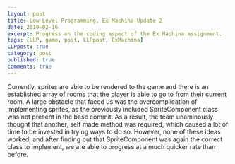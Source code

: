 ```yaml
---
layout: post
title: Low Level Programming, Ex Machina Update 2
date: 2019-02-16
excerpt: Progress on the coding aspect of the Ex Machina assignment.
tags: [LLP, game, post, LLPpost, ExMachina]
LLPpost: true
category: post
published: true
comments: true
---
```

Currently, sprites are able to be rendered to the game and there is an established array of rooms that the player is able to go to from their current room. A large obstacle that faced us was the overcomplication of implementing sprites, as the previously included SpriteComponent class was not present in the base commit. As a result, the team unaminously thought that another, self made method was required, which caused a lot of time to be invested in trying ways to do so. However, none of these ideas worked, and after finding out that SpriteComponent was again the correct class to implement, we are able to progress at a much quicker rate than before.